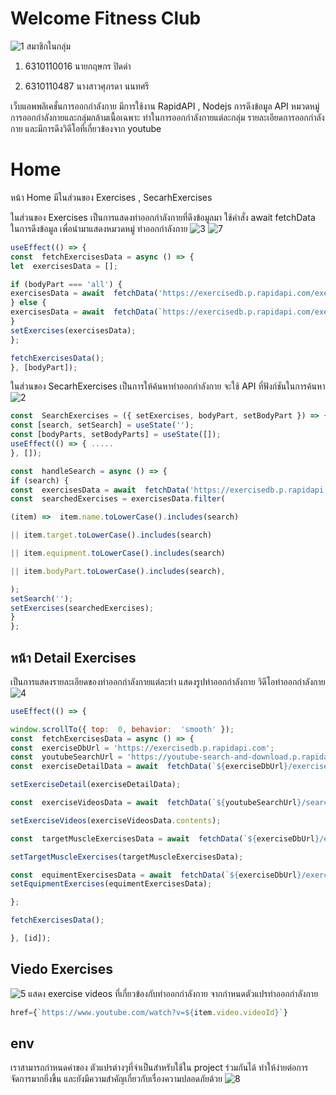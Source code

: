 # Welcome Fitness Club

![1](https://user-images.githubusercontent.com/110576987/226110877-cc5e033b-74a3-41a1-9507-6ba2f9f82853.jpg)
สมาชิกในกลุ่ม

1. 6310110016 นายกฤษกร ปิดดำ 

2. 6310110487 นางสาวศุภรดา นนทศรี 


เว็บแอพพลิเคชั่นการออกกำลังกาย  มีการใช้งาน RapidAPI , Nodejs การดึงข้อมูล API หมวดหมู่การออกกำลังกายและกลุ่มกล้ามเนื้อเฉพาะ ท่าในการออกกำลังกายแต่ละกลุ่ม รายละเอียดการออกกำลังกาย และมีการดึงวิดีโอที่เกี่ยวข้องจาก youtube
# Home

หน้า Home มีในส่วนของ Exercises , SecarhExercises

ในส่วนของ Exercises เป็นการแสดงท่าออกกำลังกายที่ดึงข้อมูลมา ใช้คำสั่ง await fetchData ในการดึงข้อมูล เพื่อนำมาแสดงหมวดหมู่ ท่าออกกำลังกาย
![3](https://user-images.githubusercontent.com/110576987/226110901-dcfe8bf8-4522-4ef8-8fcc-2bd5e5debd03.jpg)
![7](https://user-images.githubusercontent.com/110576987/226110940-bfd2fdc4-ac89-45f6-8d00-90c0414b22f6.jpg)
```javascript  
useEffect(() => {
const  fetchExercisesData = async () => {
let  exercisesData = [];

if (bodyPart === 'all') {
exercisesData = await  fetchData('https://exercisedb.p.rapidapi.com/exercises', exerciseOptions);
} else {
exercisesData = await  fetchData(`https://exercisedb.p.rapidapi.com/exercises/bodyPart/${bodyPart}`, exerciseOptions);
}
setExercises(exercisesData);
};

fetchExercisesData();
}, [bodyPart]);
```
ในส่วนของ SecarhExercises เป็นการให้ค้นหาท่าออกกำลังกาย จะใช้ API ที่ฟังก์ชันในการค้นหา
![2](https://user-images.githubusercontent.com/110576987/226110893-b30957ee-7724-4878-8d6a-fa784a85b991.jpg)
```javascript 
const  SearchExercises = ({ setExercises, bodyPart, setBodyPart }) => {
const [search, setSearch] = useState('');
const [bodyParts, setBodyParts] = useState([]);
useEffect(() => { .....
}, []);

const  handleSearch = async () => {
if (search) {
const  exercisesData = await  fetchData('https://exercisedb.p.rapidapi.com/exercises', exerciseOptions);  
const  searchedExercises = exercisesData.filter(

(item) =>  item.name.toLowerCase().includes(search)

|| item.target.toLowerCase().includes(search)

|| item.equipment.toLowerCase().includes(search)

|| item.bodyPart.toLowerCase().includes(search),

);
setSearch('');
setExercises(searchedExercises);
}
};
```

## หน้า Detail Exercises

เป็นการแสดงรายละเอียดของท่าออกกำลังกายแต่ละท่า แสดงรูปท่าออกกำลังกาย  วิดีโอท่าออกกำลังกาย
![4](https://user-images.githubusercontent.com/110576987/226110908-83f1e62f-35a6-400d-aeba-edbb2710ef5c.jpg)
```javascript 
useEffect(() => {

window.scrollTo({ top:  0, behavior:  'smooth' });
const  fetchExercisesData = async () => {
const  exerciseDbUrl = 'https://exercisedb.p.rapidapi.com';
const  youtubeSearchUrl = 'https://youtube-search-and-download.p.rapidapi.com';
const  exerciseDetailData = await  fetchData(`${exerciseDbUrl}/exercises/exercise/${id}`, exerciseOptions);

setExerciseDetail(exerciseDetailData);

const  exerciseVideosData = await  fetchData(`${youtubeSearchUrl}/search?query=${exerciseDetailData.name} exercise`, youtubeOptions);

setExerciseVideos(exerciseVideosData.contents);

const  targetMuscleExercisesData = await  fetchData(`${exerciseDbUrl}/exercises/target/${exerciseDetailData.target}`, exerciseOptions);

setTargetMuscleExercises(targetMuscleExercisesData);

const  equimentExercisesData = await  fetchData(`${exerciseDbUrl}/exercises/equipment/${exerciseDetailData.equipment}`, exerciseOptions);
setEquipmentExercises(equimentExercisesData);

};

fetchExercisesData();

}, [id]);
```

## Viedo Exercises
![5](https://user-images.githubusercontent.com/110576987/226110919-c2d32ded-00f8-4c3b-bd04-b77a67b34e47.jpg)
แสดง exercise videos ที่เกี่ยวข้องกับท่าออกกำลังกาย จากกำหนดตัวแปรท่าออกกำลังกาย
```javascript
href={`https://www.youtube.com/watch?v=${item.video.videoId}`}
```

## env

เราสามารถกำหนดค่าของ ตัวแปรต่างๆที่จำเป็นสำหรับใช้ใน project ร่วมกันได้ ทำให้ง่ายต่อการจัดการมากยิ่งขึ้น และยังมีความสำคัญเกี่ยวกับเรื่องความปลอดภัยด้วย
![8](https://user-images.githubusercontent.com/110576987/226110955-0bf0c086-4302-43bf-9789-302e27d106fb.jpg)

